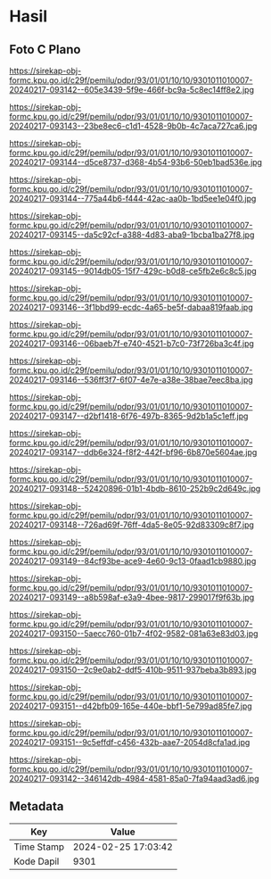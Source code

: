 # Hasil

## Foto C Plano

https://sirekap-obj-formc.kpu.go.id/c29f/pemilu/pdpr/93/01/01/10/10/9301011010007-20240217-093142--605e3439-5f9e-466f-bc9a-5c8ec14ff8e2.jpg

https://sirekap-obj-formc.kpu.go.id/c29f/pemilu/pdpr/93/01/01/10/10/9301011010007-20240217-093143--23be8ec6-c1d1-4528-9b0b-4c7aca727ca6.jpg

https://sirekap-obj-formc.kpu.go.id/c29f/pemilu/pdpr/93/01/01/10/10/9301011010007-20240217-093144--d5ce8737-d368-4b54-93b6-50eb1bad536e.jpg

https://sirekap-obj-formc.kpu.go.id/c29f/pemilu/pdpr/93/01/01/10/10/9301011010007-20240217-093144--775a44b6-f444-42ac-aa0b-1bd5ee1e04f0.jpg

https://sirekap-obj-formc.kpu.go.id/c29f/pemilu/pdpr/93/01/01/10/10/9301011010007-20240217-093145--da5c92cf-a388-4d83-aba9-1bcba1ba27f8.jpg

https://sirekap-obj-formc.kpu.go.id/c29f/pemilu/pdpr/93/01/01/10/10/9301011010007-20240217-093145--9014db05-15f7-429c-b0d8-ce5fb2e6c8c5.jpg

https://sirekap-obj-formc.kpu.go.id/c29f/pemilu/pdpr/93/01/01/10/10/9301011010007-20240217-093146--3f1bbd99-ecdc-4a65-be5f-dabaa819faab.jpg

https://sirekap-obj-formc.kpu.go.id/c29f/pemilu/pdpr/93/01/01/10/10/9301011010007-20240217-093146--06baeb7f-e740-4521-b7c0-73f726ba3c4f.jpg

https://sirekap-obj-formc.kpu.go.id/c29f/pemilu/pdpr/93/01/01/10/10/9301011010007-20240217-093146--536ff3f7-6f07-4e7e-a38e-38bae7eec8ba.jpg

https://sirekap-obj-formc.kpu.go.id/c29f/pemilu/pdpr/93/01/01/10/10/9301011010007-20240217-093147--d2bf1418-6f76-497b-8365-9d2b1a5c1eff.jpg

https://sirekap-obj-formc.kpu.go.id/c29f/pemilu/pdpr/93/01/01/10/10/9301011010007-20240217-093147--ddb6e324-f8f2-442f-bf96-6b870e5604ae.jpg

https://sirekap-obj-formc.kpu.go.id/c29f/pemilu/pdpr/93/01/01/10/10/9301011010007-20240217-093148--52420896-01b1-4bdb-8610-252b9c2d649c.jpg

https://sirekap-obj-formc.kpu.go.id/c29f/pemilu/pdpr/93/01/01/10/10/9301011010007-20240217-093148--726ad69f-76ff-4da5-8e05-92d83309c8f7.jpg

https://sirekap-obj-formc.kpu.go.id/c29f/pemilu/pdpr/93/01/01/10/10/9301011010007-20240217-093149--84cf93be-ace9-4e60-9c13-0faad1cb9880.jpg

https://sirekap-obj-formc.kpu.go.id/c29f/pemilu/pdpr/93/01/01/10/10/9301011010007-20240217-093149--a8b598af-e3a9-4bee-9817-299017f9f63b.jpg

https://sirekap-obj-formc.kpu.go.id/c29f/pemilu/pdpr/93/01/01/10/10/9301011010007-20240217-093150--5aecc760-01b7-4f02-9582-081a63e83d03.jpg

https://sirekap-obj-formc.kpu.go.id/c29f/pemilu/pdpr/93/01/01/10/10/9301011010007-20240217-093150--2c9e0ab2-ddf5-410b-9511-937beba3b893.jpg

https://sirekap-obj-formc.kpu.go.id/c29f/pemilu/pdpr/93/01/01/10/10/9301011010007-20240217-093151--d42bfb09-165e-440e-bbf1-5e799ad85fe7.jpg

https://sirekap-obj-formc.kpu.go.id/c29f/pemilu/pdpr/93/01/01/10/10/9301011010007-20240217-093151--9c5effdf-c456-432b-aae7-2054d8cfa1ad.jpg

https://sirekap-obj-formc.kpu.go.id/c29f/pemilu/pdpr/93/01/01/10/10/9301011010007-20240217-093142--346142db-4984-4581-85a0-7fa94aad3ad6.jpg


## Metadata

| Key        | Value               |
| ---------- | ------------------- |
| Time Stamp | 2024-02-25 17:03:42 |
| Kode Dapil | 9301                |



